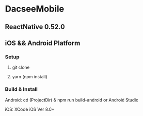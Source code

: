 # DacseeMobile

## ReactNative 0.52.0
## iOS && Android Platform

### Setup

1) git clone 

2) yarn (npm install)


### Build & Install

Android:
cd (ProjectDir) & npm run build-android
or
Android Studio

iOS:
XCode
iOS Ver 8.0+

